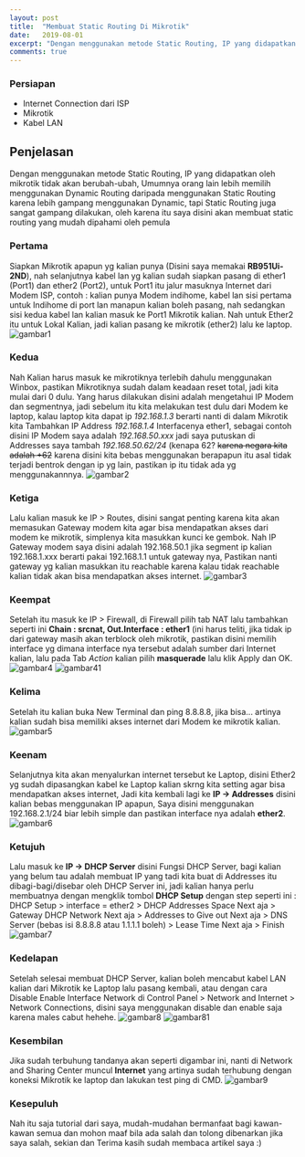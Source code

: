 ```yaml
---
layout: post
title:  "Membuat Static Routing Di Mikrotik"
date:   2019-08-01
excerpt: "Dengan menggunakan metode Static Routing, IP yang didapatkan oleh mikrotik tidak akan berubah-ubah"
comments: true
---
```


### Persiapan
- Internet Connection dari ISP
- Mikrotik
- Kabel LAN

## Penjelasan
Dengan menggunakan metode Static Routing, IP yang didapatkan oleh mikrotik tidak akan berubah-ubah, Umumnya orang lain lebih memilih menggunakan Dynamic Routing daripada menggunakan Static Routing karena lebih gampang menggunakan Dynamic, tapi Static Routing juga sangat gampang dilakukan, oleh karena itu saya disini akan membuat static routing yang mudah dipahami oleh pemula

### Pertama
Siapkan Mikrotik apapun yg kalian punya (Disini saya memakai **RB951Ui-2ND**), nah selanjutnya kabel lan yg kalian sudah siapkan pasang di ether1 (Port1) dan ether2 (Port2), untuk Port1 itu jalur masuknya Internet dari Modem ISP, contoh : kalian punya Modem indihome, kabel lan sisi pertama untuk Indihome di port lan manapun kalian boleh pasang, nah sedangkan sisi kedua kabel lan kalian masuk ke Port1 Mikrotik kalian. Nah untuk Ether2 itu untuk Lokal Kalian, jadi kalian pasang ke mikrotik (ether2) lalu ke laptop.
![gambar1](https://cdn.discordapp.com/attachments/408950289962369025/606289857442217994/IMG_2275.JPG)

### Kedua
Nah Kalian harus masuk ke mikrotiknya terlebih dahulu menggunakan Winbox, pastikan Mikrotiknya sudah dalam keadaan reset total, jadi kita mulai dari 0 dulu. Yang harus dilakukan disini adalah mengetahui IP Modem dan segmentnya, jadi sebelum itu kita melakukan test dulu dari Modem ke laptop, kalau laptop kita dapat ip _192.168.1.3_ berarti nanti di dalam Mikrotik kita Tambahkan IP Address _192.168.1.4_ Interfacenya ether1, sebagai contoh disini IP Modem saya adalah *192.168.50.xxx* jadi saya putuskan di Addresses saya tambah *192.168.50.62/24* (kenapa 62? ~~karena negara kita adalah +62~~ karena disini kita bebas menggunakan berapapun itu asal tidak terjadi bentrok dengan ip yg lain, pastikan ip itu tidak ada yg menggunakannnya.
![gambar2](https://cdn.discordapp.com/attachments/408950289962369025/606302918194495501/Screenshot_96.png)

### Ketiga
Lalu kalian masuk ke IP > Routes, disini sangat penting karena kita akan memasukan Gateway modem kita agar bisa mendapatkan akses dari modem ke mikrotik, simplenya kita masukkan kunci ke gembok. Nah IP Gateway modem saya disini adalah 192.168.50.1 jika segment ip kalian 192.168.1.xxx berarti pakai 192.168.1.1 untuk gateway nya, Pastikan nanti gateway yg kalian masukkan itu reachable karena kalau tidak reachable kalian tidak akan bisa mendapatkan akses internet.
![gambar3](https://cdn.discordapp.com/attachments/408950289962369025/606302919658307606/Screenshot_97.png)

### Keempat
Setelah itu masuk ke IP > Firewall, di Firewall pilih tab NAT lalu tambahkan seperti ini **Chain : srcnat, Out.Interface : ether1** (ini harus teliti, jika tidak ip dari gateway masih akan terblock oleh mikrotik, pastikan disini memilih interface yg dimana interface nya tersebut adalah sumber dari Internet kalian, lalu pada Tab *Action* kalian pilih **masquerade** lalu klik Apply dan OK.
![gambar4](https://cdn.discordapp.com/attachments/408950289962369025/606302925500710912/Screenshot_98.png)
![gambar41](https://cdn.discordapp.com/attachments/408950289962369025/606302930462572564/Screenshot_99.png)

### Kelima
Setelah itu kalian buka New Terminal dan ping 8.8.8.8, jika bisa... artinya kalian sudah bisa memiliki akses internet dari Modem ke mikrotik kalian.
![gambar5](https://cdn.discordapp.com/attachments/408950289962369025/606302935516839947/Screenshot_100.png)

### Keenam
Selanjutnya kita akan menyalurkan internet tersebut ke Laptop, disini Ether2 yg sudah dipasangkan kabel ke Laptop kalian skrng kita setting agar bisa mendapatkan akses internet, Jadi kita kembali lagi ke **IP -> Addresses** disini kalian bebas menggunakan IP apapun, Saya disini menggunakan 192.168.2.1/24 biar lebih simple dan pastikan interface nya adalah **ether2**.
![gambar6](https://cdn.discordapp.com/attachments/408950289962369025/606302940096888872/Screenshot_101.png)

### Ketujuh
Lalu masuk ke **IP -> DHCP Server** disini Fungsi DHCP Server, bagi kalian yang belum tau adalah membuat IP yang tadi kita buat di Addresses itu dibagi-bagi/disebar oleh DHCP Server ini, jadi kalian hanya perlu membuatnya dengan mengklik tombol **DHCP Setup** dengan step seperti ini : 
DHCP Setup > interface = ether2 > DHCP Addresses Space Next aja > Gateway DHCP Network Next aja > Addresses to Give out Next aja > DNS Server (bebas isi 8.8.8.8 atau 1.1.1.1 boleh) > Lease Time Next aja > Finish
![gambar7](https://cdn.discordapp.com/attachments/408950289962369025/606302945071464449/Screenshot_102.png)

### Kedelapan
Setelah selesai membuat DHCP Server, kalian boleh mencabut kabel LAN kalian dari Mikrotik ke Laptop lalu pasang kembali, atau dengan cara Disable Enable Interface Network di Control Panel > Network and Internet > Network Connections, disini saya menggunakan disable dan enable saja karena males cabut hehehe.
![gambar8](https://cdn.discordapp.com/attachments/408950289962369025/606302950712934420/Screenshot_103.png)
![gambar81](https://cdn.discordapp.com/attachments/408950289962369025/606302956597280769/Screenshot_104.png)

### Kesembilan
Jika sudah terbuhung tandanya akan seperti digambar ini, nanti di Network and Sharing Center muncul **Internet** yang artinya sudah terhubung dengan koneksi Mikrotik ke laptop dan lakukan test ping di CMD.
![gambar9](https://cdn.discordapp.com/attachments/408950289962369025/606302960816881664/Screenshot_105.png)

### Kesepuluh
Nah itu saja tutorial dari saya, mudah-mudahan bermanfaat bagi kawan-kawan semua dan mohon maaf bila ada salah dan tolong dibenarkan jika saya salah, sekian dan Terima kasih sudah membaca artikel saya :)
